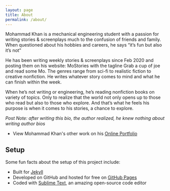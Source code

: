 ```yaml
---
layout: page
title: About
permalink: /about/
---
```


<!-- <p class="message">
  Hey there! This page is included as an example. Feel free to customize it for your own use upon downloading. Carry on!
</p> -->

Mohammad Khan is a mechanical engineering student with a passion for writing stories & screenplays much to the confusion of friends and family. When questioned about his hobbies and careers, he says “it’s fun but also it’s not”

He has been writing weekly stories & screenplays since Feb 2020 and posting them on his website: MoStories with the tagline Grab a cup of joe and read some Mo. The genres range from sci-fi to realistic fiction to creative nonfiction. He writes whatever story comes to mind and what he can finish within the week.

When he’s not writing or engineering, he’s reading nonfiction books on variety of topics. Only to realize that the world not only opens up to those who read but also to those who explore. And that’s what he feels his purpose is when it comes to his stories, a chance to explore.

*Post Note: after writing this bio, the author realized, he knew nothing about writing author bios*

- View Mohammad Khan's other work on his [Online Portfolio](https://mohammadkhan-3.github.io/resume/)

## Setup

Some fun facts about the setup of this project include:

- Built for [Jekyll](https://jekyllrb.com)
- Developed on GitHub and hosted for free on [GitHub Pages](https://pages.github.com)
- Coded with [Sublime Text](https://www.sublimetext.com/), an amazing open-source code editor

<!-- *The cover image is from [Benjamin Behre](https://unsplash.com/@hellothisisbenjamin)*
 -->